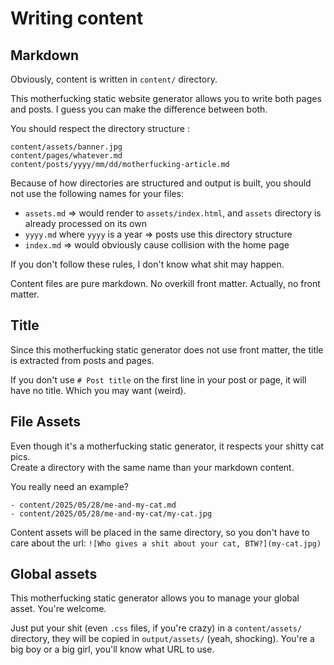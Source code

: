 # Writing content

## Markdown

Obviously, content is written in `content/` directory.

This motherfucking static website generator allows you to write both pages and posts. I guess you can make the difference between both.

You should respect the directory structure :
```
content/assets/banner.jpg
content/pages/whatever.md
content/posts/yyyy/mm/dd/motherfucking-article.md
```

Because of how directories are structured and output is built, you should not use the following names for your files:

- `assets.md` => would render to `assets/index.html`, and `assets` directory is already processed on its own
- `yyyy.md` where `yyyy` is a year => posts use this directory structure
- `index.md` => would obviously cause collision with the home page 

If you don't follow these rules, I don't know what shit may happen.

Content files are pure markdown. No overkill front matter. Actually, no front matter.

## Title

Since this motherfucking static generator does not use front matter, the title is extracted from posts and pages.

If you don't use `# Post title` on the first line in your post or page, it will have no title. Which you may want (weird).

## File Assets

Even though it's a motherfucking static generator, it respects your shitty cat pics.  
Create a directory with the same name than your markdown content.

You really need an example?
```
- content/2025/05/28/me-and-my-cat.md
- content/2025/05/28/me-and-my-cat/my-cat.jpg
```
Content assets will be placed in the same directory, so you don't have to care about the url: `![Who gives a shit about your cat, BTW?](my-cat.jpg)`

## Global assets

This motherfucking static generator allows you to manage your global asset. You're welcome.

Just put your shit (even `.css` files, if you're crazy) in a `content/assets/` directory, they will be copied in `output/assets/` (yeah, shocking). You're a big boy or a big girl, you'll know what URL to use.
